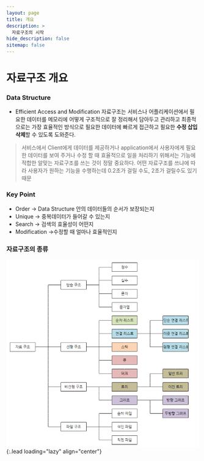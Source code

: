 ```yaml
---
layout: page
title: 개요
description: >
  자료구조의 시작
hide_description: false
sitemap: false
---
```


# 자료구조 개요

### Data Structure

- Efficient Access and Modification
  자료구조는 서비스나 어플리케이션에서 필요한 데이터를 메모리에 어떻게 구조적으로 잘 정리해서 담아두고 관리하고 최종적으로는 가장 효율적인 방식으로 필요한 데이터에 빠르게 접근하고 필요한 **수정 삽입 삭제**할 수 있도록 도와준다.

> 서비스에서 Client에게 데이터를 제공하거나 application에서 사용자에게 필요한 데이터를 보여 주거나 수정 할 때 효율적으로 일을 처리하기 위해서는 기능에 적합한 알맞는 자료구조를 쓰는 것이 정말 중요하다.
> 어떤 자료구조를 쓰냐에 따라 사용자가 원하는 기능을 수행하는데 0.2초가 걸릴 수도, 2초가 걸릴수도 있기 때문

### Key Point

- Order -> Data Structure 안의 데이터들의 순서가 보장되는지
- Unique -> 중복데이터가 들어갈 수 있는지
- Search -> 검색의 효율성이 어떤지
- Modification ->수정할 때 얼마나 효율적인지

### 자료구조의 종류

![Kind-of-Data-structure](/assets/img/data-structure/data-structure-kindof.png)
{:.lead loading="lazy" align="center"}
